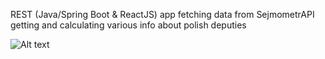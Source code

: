 REST (Java/Spring Boot & ReactJS) app fetching data from SejmometrAPI getting and calculating various info about polish deputies

![Alt text](https://github.com/korneliarohulko/Sejmometr/blob/master/readme/home.jpg?raw=true "Preview")
